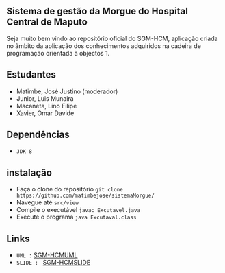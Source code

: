 ## Sistema de gestão da Morgue do  Hospital Central de Maputo 

Seja muito bem vindo ao repositório oficial do SGM-HCM, aplicação criada no âmbito da aplicação dos conhecimentos adquiridos na cadeira de programação orientada à objectos 1.
## Estudantes 

- Matimbe, José Justino (moderador)
- Junior, Luis Munaira  
- Macaneta, Lino Filipe
- Xavier, Omar Davide     

## Dependências
- `JDK 8`

## instalação
- Faça o clone do repositório `git clone https://github.com/matimbejose/sistemaMorgue/ `
- Navegue até `src/view`
- Compile o executável `javac Excutavel.java`
- Execute o programa ` java Excutaval.class `

## Links 
- `UML :` [SGM-HCMUML](https://lucid.app/lucidchart/12439ef8-b08e-4c80-9f12-adadb969ebc0/edit?invitationId=inv_9927829e-f2ab-45c1-a03c-dfbfc86ec458#)
- `SLIDE : ` [SGM-HCMSLIDE](https://docs.google.com/presentation/d/1X1GPZETEK9zRAOEgRfurHZwnakvmk-oo/edit?usp=drivesdk&ouid=110599150145463806351&rtpof=true&sd=true)
